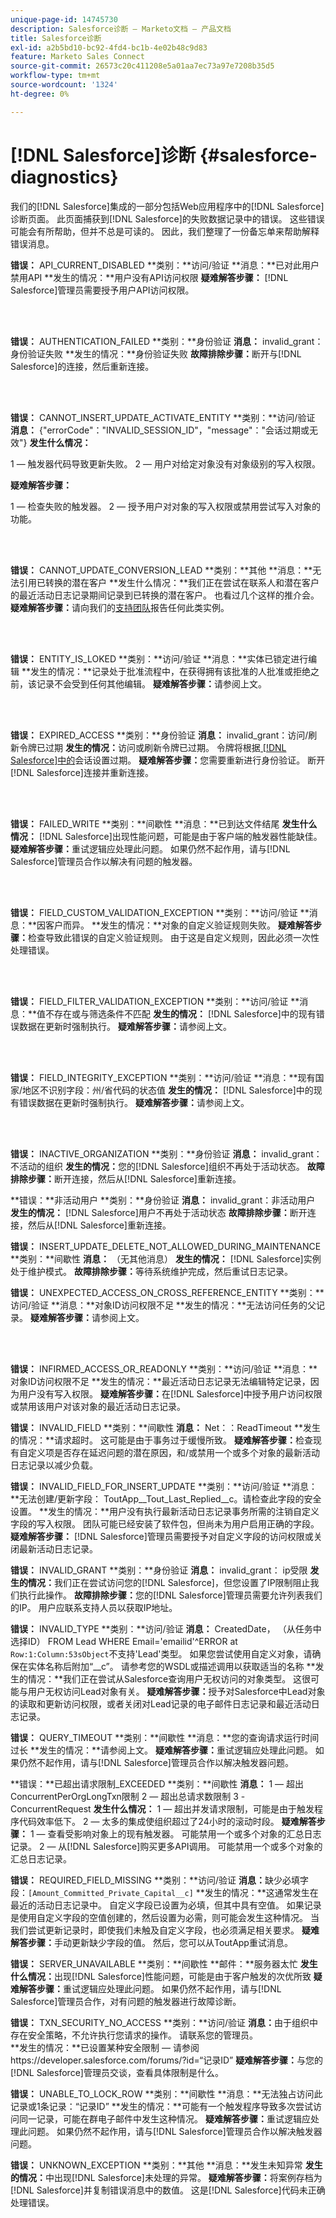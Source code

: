 ```yaml
---
unique-page-id: 14745730
description: Salesforce诊断 — Marketo文档 — 产品文档
title: Salesforce诊断
exl-id: a2b5bd10-bc92-4fd4-bc1b-4e02b48c9d83
feature: Marketo Sales Connect
source-git-commit: 26573c20c411208e5a01aa7ec73a97e7208b35d5
workflow-type: tm+mt
source-wordcount: '1324'
ht-degree: 0%

---
```


# [!DNL Salesforce]诊断 {#salesforce-diagnostics}

我们的[!DNL Salesforce]集成的一部分包括Web应用程序中的[!DNL Salesforce]诊断页面。 此页面捕获到[!DNL Salesforce]的失败数据记录中的错误。 这些错误可能会有所帮助，但并不总是可读的。 因此，我们整理了一份备忘单来帮助解释错误消息。

**错误：** API_CURRENT_DISABLED
**类别：**访问/验证
**消息：**已对此用户禁用API
**发生的情况：**用户没有API访问权限
**疑难解答步骤：** [!DNL Salesforce]管理员需要授予用户API访问权限。

<br> 

**错误：** AUTHENTICATION_FAILED
**类别：**身份验证
**消息：** invalid_grant：身份验证失败
**发生的情况：**身份验证失败
**故障排除步骤：**&#x200B;断开与[!DNL Salesforce]的连接，然后重新连接。

<br> 

**错误：** CANNOT_INSERT_UPDATE_ACTIVATE_ENTITY
**类别：**访问/验证
**消息：** {&quot;errorCode&quot;：&quot;INVALID_SESSION_ID&quot;，&quot;message&quot;：&quot;会话过期或无效&quot;}
**发生什么情况：**

1 — 触发器代码导致更新失败。
2 — 用户对给定对象没有对象级别的写入权限。

**疑难解答步骤：**

1 — 检查失败的触发器。
2 — 授予用户对对象的写入权限或禁用尝试写入对象的功能。

<br> 

**错误：** CANNOT_UPDATE_CONVERSION_LEAD
**类别：**其他
**消息：**无法引用已转换的潜在客户
**发生什么情况：**我们正在尝试在联系人和潜在客户的最近活动日志记录期间记录到已转换的潜在客户。 也看过几个这样的推介会。
**疑难解答步骤：**&#x200B;请向我们的[支持团队](https://nation.marketo.com/t5/Support/ct-p/Support)报告任何此类实例。

<br> 

**错误：** ENTITY_IS_LOKED
**类别：**访问/验证
**消息：**实体已锁定进行编辑
**发生的情况：**记录处于批准流程中，在获得拥有该批准的人批准或拒绝之前，该记录不会受到任何其他编辑。
**疑难解答步骤：**&#x200B;请参阅上文。

<br> 

**错误：** EXPIRED_ACCESS
**类别：**身份验证
**消息：** invalid_grant：访问/刷新令牌已过期
**发生的情况：**&#x200B;访问或刷新令牌已过期。 令牌将根据[ [!DNL Salesforce]中的](https://salesforce.stackexchange.com/questions/10759/invalid-grant-expired-access-refresh-token-error-when-authenticating-access-via)会话设置过期。
**疑难解答步骤：**&#x200B;您需要重新进行身份验证。 断开[!DNL Salesforce]连接并重新连接。

<br> 

**错误：** FAILED_WRITE
**类别：**间歇性
**消息：**已到达文件结尾
**发生什么情况：** [!DNL Salesforce]出现性能问题，可能是由于客户端的触发器性能缺佳。
**疑难解答步骤：**&#x200B;重试逻辑应处理此问题。 如果仍然不起作用，请与[!DNL Salesforce]管理员合作以解决有问题的触发器。

<br> 

**错误：** FIELD_CUSTOM_VALIDATION_EXCEPTION
**类别：**访问/验证
**消息：**因客户而异。
**发生的情况：**对象的自定义验证规则失败。
**疑难解答步骤：**&#x200B;检查导致此错误的自定义验证规则。 由于这是自定义规则，因此必须一次性处理错误。

<br> 

**错误：** FIELD_FILTER_VALIDATION_EXCEPTION
**类别：**访问/验证
**消息：**值不存在或与筛选条件不匹配
**发生的情况：** [!DNL Salesforce]中的现有错误数据在更新时强制执行。
**疑难解答步骤：**&#x200B;请参阅上文。

<br> 

**错误：** FIELD_INTEGRITY_EXCEPTION
**类别：**访问/验证
**消息：**现有国家/地区不识别字段：州/省代码的状态值
**发生的情况：** [!DNL Salesforce]中的现有错误数据在更新时强制执行。
**疑难解答步骤：**&#x200B;请参阅上文。

<br> 

**错误：** INACTIVE_ORGANIZATION
**类别：**身份验证
**消息：** invalid_grant：不活动的组织
**发生的情况：**&#x200B;您的[!DNL Salesforce]组织不再处于活动状态。
**故障排除步骤：**&#x200B;断开连接，然后从[!DNL Salesforce]重新连接。

**错误：**非活动用户
**类别：**身份验证
**消息：** invalid_grant：非活动用户
**发生的情况：** [!DNL Salesforce]用户不再处于活动状态
**故障排除步骤：**&#x200B;断开连接，然后从[!DNL Salesforce]重新连接。

**错误：** INSERT_UPDATE_DELETE_NOT_ALLOWED_DURING_MAINTENANCE
**类别：**间歇性
**消息：** （无其他消息）
**发生的情况：** [!DNL Salesforce]实例处于维护模式。
**故障排除步骤：**&#x200B;等待系统维护完成，然后重试日志记录。

**错误：** UNEXPECTED_ACCESS_ON_CROSS_REFERENCE_ENTITY
**类别：**访问/验证
**消息：**对象ID访问权限不足
**发生的情况：**无法访问任务的父记录。
**疑难解答步骤：**&#x200B;请参阅上文。

<br> 

**错误：** INFIRMED_ACCESS_OR_READONLY
**类别：**访问/验证
**消息：**对象ID访问权限不足
**发生的情况：**最近活动日志记录无法编辑特定记录，因为用户没有写入权限。
**疑难解答步骤：**&#x200B;在[!DNL Salesforce]中授予用户访问权限或禁用该用户对该对象的最近活动日志记录。

**错误：** INVALID_FIELD
**类别：**间歇性
**消息：** Net：：ReadTimeout
**发生的情况：**请求超时。 这可能是由于事务过于缓慢所致。
**疑难解答步骤：**&#x200B;检查现有自定义项是否存在延迟问题的潜在原因，和/或禁用一个或多个对象的最新活动日志记录以减少负载。

**错误：** INVALID_FIELD_FOR_INSERT_UPDATE
**类别：**访问/验证
**消息：**无法创建/更新字段： ToutApp__Tout_Last_Replied__c。请检查此字段的安全设置。
**发生的情况：**用户没有执行最新活动日志记录事务所需的注销自定义字段的写入权限。 团队可能已经安装了软件包，但尚未为用户启用正确的字段。
**疑难解答步骤：** [!DNL Salesforce]管理员需要授予对自定义字段的访问权限或关闭最新活动日志记录。

**错误：** INVALID_GRANT
**类别：**身份验证
**消息：** invalid_grant： ip受限
**发生的情况：**&#x200B;我们正在尝试访问您的[!DNL Salesforce]，但您设置了IP限制阻止我们执行此操作。
**故障排除步骤：**&#x200B;您的[!DNL Salesforce]管理员需要允许列表我们的IP。 用户应联系支持人员以获取IP地址。

**错误：** INVALID_TYPE
**类别：**访问/验证
**消息：** CreatedDate， （从任务中选择ID） FROM Lead WHERE Email=&#39;emailid&#39;^ERROR at `Row:1:Column:53sObject`不支持&#39;Lead&#39;类型。 如果您尝试使用自定义对象，请确保在实体名称后附加“__c”。 请参考您的WSDL或描述调用以获取适当的名称
**发生的情况：**我们正在尝试从Salesforce查询用户无权访问的对象类型。 这很可能与用户无权访问Lead对象有关。
**疑难解答步骤：**&#x200B;授予对Salesforce中Lead对象的读取和更新访问权限，或者关闭对Lead记录的电子邮件日志记录和最近活动日志记录。

**错误：** QUERY_TIMEOUT
**类别：**间歇性
**消息：**您的查询请求运行时间过长
**发生的情况：**请参阅上文。
**疑难解答步骤：**&#x200B;重试逻辑应处理此问题。 如果仍然不起作用，请与[!DNL Salesforce]管理员合作以解决触发器问题。

**错误：**已超出请求限制_EXCEEDED
**类别：**间歇性
**消息：**
1 — 超出ConcurrentPerOrgLongTxn限制
2 — 超出总请求数限制
3 - ConcurrentRequest
**发生什么情况：**
1 — 超出并发请求限制，可能是由于触发程序代码效率低下。
2 — 太多的集成使组织超过了24小时的滚动时段。
**疑难解答步骤：**
1 — 查看受影响对象上的现有触发器。 可能禁用一个或多个对象的汇总日志记录。
2 — 从[!DNL Salesforce]购买更多API调用。 可能禁用一个或多个对象的汇总日志记录。

**错误：** REQUIRED_FIELD_MISSING
**类别：**访问/验证
**消息：**&#x200B;缺少必填字段：`[Amount_Committed_Private_Capital__c]`
**发生的情况：**这通常发生在最近的活动日志记录中。 自定义字段已设置为必填，但其中具有空值。 如果记录是使用自定义字段的空值创建的，然后设置为必需，则可能会发生这种情况。 当我们尝试更新记录时，即使我们未触及自定义字段，也必须满足相关要求。
**疑难解答步骤：**&#x200B;手动更新缺少字段的值。 然后，您可以从ToutApp重试消息。

**错误：** SERVER_UNAVAILABLE
**类别：**间歇性
**邮件：**服务器太忙
**发生什么情况：**&#x200B;出现[!DNL Salesforce]性能问题，可能是由于客户触发的次优所致
**疑难解答步骤：**&#x200B;重试逻辑应处理此问题。 如果仍然不起作用，请与[!DNL Salesforce]管理员合作，对有问题的触发器进行故障诊断。

**错误：** TXN_SECURITY_NO_ACCESS
**类别：**访问/验证
**消息：**&#x200B;由于组织中存在安全策略，不允许执行您请求的操作。 请联系您的管理员。<br/>
**发生的情况：**已设置某种安全限制 — 请参阅https://developer.salesforce.com/forums/?id=“记录ID”
**疑难解答步骤：**&#x200B;与您的[!DNL Salesforce]管理员交谈，查看具体限制是什么。

**错误：** UNABLE_TO_LOCK_ROW
**类别：**间歇性
**消息：**无法独占访问此记录或1条记录：“记录ID”
**发生的情况：**可能有一个触发程序导致多次尝试访问同一记录，可能在群电子邮件中发生这种情况。
**疑难解答步骤：**&#x200B;重试逻辑应处理此问题。 如果仍然不起作用，请与[!DNL Salesforce]管理员合作以解决触发器问题。

**错误：** UNKNOWN_EXCEPTION
**类别：**其他
**消息：**发生未知异常
**发生的情况：**&#x200B;中出现[!DNL Salesforce]未处理的异常。
**疑难解答步骤：**&#x200B;将案例存档为[!DNL Salesforce]并复制错误消息中的数值。 这是[!DNL Salesforce]代码未正确处理错误。
